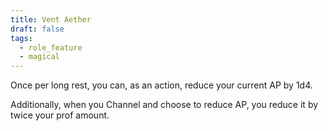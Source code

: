 ```yaml
---
title: Vent Aether
draft: false
tags:
  - role_feature
  - magical
---
```

Once per long rest, you can, as an action, reduce your current AP by 1d4.

Additionally, when you Channel and choose to reduce AP, you reduce it by twice your prof amount.